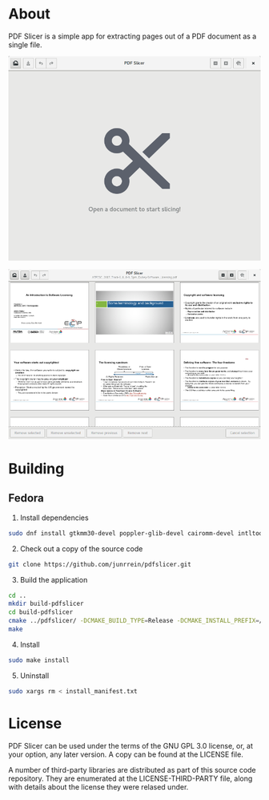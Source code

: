 # About

PDF Slicer is a simple app for extracting pages out of a PDF document
as a single file.

![](docs/readme-screenshot-1.png)

![](docs/readme-screenshot-2.png)

# Building

## Fedora

1. Install dependencies

```bash
sudo dnf install gtkmm30-devel poppler-glib-devel cairomm-devel intltool gettext
```

2. Check out a copy of the source code

```bash
git clone https://github.com/junrrein/pdfslicer.git
```

3. Build the application

```bash
cd ..
mkdir build-pdfslicer
cd build-pdfslicer
cmake ../pdfslicer/ -DCMAKE_BUILD_TYPE=Release -DCMAKE_INSTALL_PREFIX=/usr
make
```

4. Install

```bash
sudo make install
```

5. Uninstall

```bash
sudo xargs rm < install_manifest.txt
```

# License

PDF Slicer can be used under the terms of the GNU GPL 3.0 license,
or, at your option, any later version.
A copy can be found at the LICENSE file.

A number of third-party libraries are distributed as part of this source
code repository. They are enumerated at the LICENSE-THIRD-PARTY file,
along with details about the license they were relased under.
